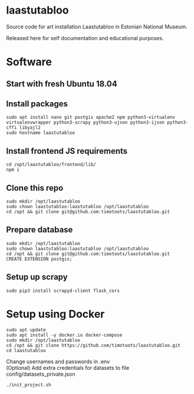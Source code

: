# laastutabloo
Source code for art installation Laastutabloo in Estonian National Museum.

Released here for self documentation and educational purposes.

# Software

## Start with fresh Ubuntu 18.04

## Install packages
```
sudo apt install nano git postgis apache2 npm python3-virtualenv virtualenvwrapper python3-scrapy python3-ujson python3-ijson python3-cffi libyajl2
sudo hostname laastutabloo

```

## Install frontend JS requirements
```
cd /opt/laastutabloo/frontend/lib/
npm i

```

## Clone this repo
```
sudo mkdir /opt/laastutabloo
sudo chown laastutabloo:laastutabloo /opt/laastutabloo 
cd /opt && git clone git@github.com:timotoots/laastutabloo.git
```

## Prepare database
```
sudo mkdir /opt/laastutabloo
sudo chown laastutabloo:laastutabloo /opt/laastutabloo 
cd /opt && git clone git@github.com:timotoots/laastutabloo.git
CREATE EXTENSION postgis;

```



## Setup up scrapy
```
sudo pip3 install scrapyd-client flask_cors 

```

# Setup using Docker
```
sudo apt update
sudo apt install -y docker.io docker-compose
sudo mkdir /opt/laastutabloo
cd /opt && git clone https://github.com/timotoots/laastutabloo.git
cd laastutabloo
```

Change usernames and passwords in .env  
(Optional) Add extra credentials for datasets to file config/datasets_private.json

```
./init_project.sh
```




